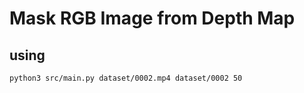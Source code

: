 # Mask RGB Image from Depth Map

## using
```bash
python3 src/main.py dataset/0002.mp4 dataset/0002 50
```
